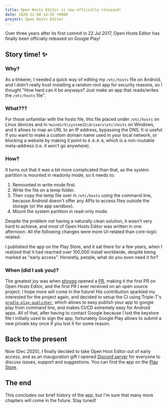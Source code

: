 ```yaml
---
title: Open Hosts Editor is now officially released!
date: 2020-12-08 14:35 +0000
project: Open Hosts Editor
---
```


Over three years after its first commit in 22 Jul 2017, Open Hosts Editor has finally been officially released on Google Play!

## Story time! ✨

### Why?

As a tinkerer, I needed a quick way of editing my `/etc/hosts` file on Android, and I didn't really trust installing a random root app for security reasons, so I thought "How hard can it be anyways? Just make an app that reads/writes the `/etc/hosts` file".

### What???

For those unfamiliar with the hosts file, this file placed under `/etc/hosts` on Linux devices and in `%windir%\system32\drivers\etc\hosts` on Windows, and it allows to map an URL to an IP address, bypassing the DNS. It is useful if you want to make a custom domain name used in your local network, or blocking a website by making it point to `0.0.0.0`, which is a non-routable meta-address (i.e. it won't go anywhere).

### How?

It turns out that it was a bit more complicated than that, as the system partition is mounted in readonly mode, so it needs
to:

1. Remounted in write mode first.
2. Write the file on a temp folder.
3. Then copy the temp file over in `/etc/hosts` using the command line, because Android doesn't offer any APIs to access files outside the storage (or the app sandbox).
4. Mount the system partition in read-only mode.

Despite the problem not having a naturally clean solution, it wasn't very hard to achieve, and most of Open Hosts Editor was written in one afternoon. All the following changes were more UI-related than core-logic related.

I published the app on the Play Store, and it sat there for a few years, when I realized that it had reached over 100,000 install
worldwide, despite being marked as "early access". Honestly, people, what do you even need it for?

### When (did I ask you)?

The greatest joy was when [phrogg](https://github.com/phrogg) opened a [PR](https://github.com/SirPryderi/open-hosts-editor/pull/1), making it the first PR on Open Hosts Editor, and the first PR I ever received on an open source project. I hope more will come in the future! His contribution sparkled my interested for the project again, and decided to setup the CI using Triple-T's [`gradle-play-publisher`](https://github.com/Triple-T/gradle-play-publisher), which allows to easy publish your app to google play from command line, and makes CI/CD extremely easy for Android apps. All of that, after having to contact Google because I lost the keystore file I initially used to sign the app, fortunately Google Play allows to submit a new private key once if you lost it for some reason.

## Back to the present

Now (Dec 2020), I finally decided to take Open Host Editor out of early access, and as an inauguration gift I opened [Discord server](https://discord.gg/ddv7VRY2vh) for everyone to discuss issues, support and suggestions. You can find the app on the [Play Store](https://play.google.com/store/apps/details?id=me.vittorio_io.openhostseditor).

## The end

This concludes our brief history of the app, but I'm sure that many more chapters will come in the future. Stay tuned!
